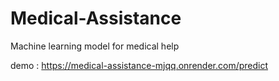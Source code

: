 # Medical-Assistance
Machine learning model for medical help 

demo : https://medical-assistance-mjqq.onrender.com/predict
